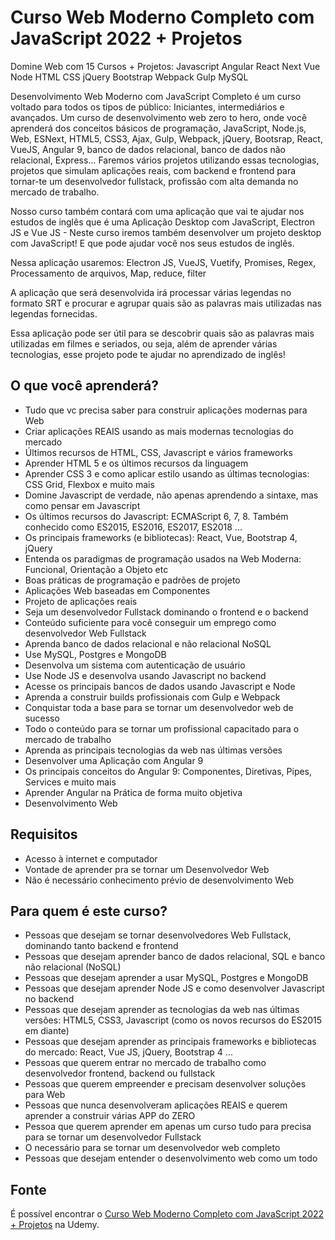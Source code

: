 # Curso Web Moderno Completo com JavaScript 2022 + Projetos

Domine Web com 15 Cursos + Projetos: Javascript Angular React Next Vue Node HTML CSS jQuery Bootstrap Webpack Gulp MySQL

Desenvolvimento Web Moderno com JavaScript Completo é um curso voltado para todos os tipos de público: Iniciantes, intermediários e avançados. Um curso de desenvolvimento web zero to hero, onde você aprenderá dos conceitos básicos de programação, JavaScript, Node.js, Web, ESNext, HTML5, CSS3, Ajax, Gulp, Webpack, jQuery, Bootsrap, React, VueJS, Angular 9, banco de dados relacional, banco de dados não relacional, Express… Faremos vários projetos utilizando essas tecnologias, projetos que simulam aplicações reais, com backend e frontend para tornar-te um desenvolvedor fullstack, profissão com alta demanda no mercado de trabalho.

Nosso curso também contará com uma aplicação que vai te ajudar nos estudos de inglês que é uma Aplicação Desktop com JavaScript, Electron JS e Vue JS - Neste curso iremos também desenvolver um projeto desktop com JavaScript! E que pode ajudar você nos seus estudos de inglês.

Nessa aplicação usaremos: Electron JS, VueJS, Vuetify, Promises, Regex, Processamento de arquivos, Map, reduce, filter

A aplicação que será desenvolvida irá processar várias legendas no formato SRT e procurar e agrupar quais são as palavras mais utilizadas nas legendas fornecidas.

Essa aplicação pode ser útil para se descobrir quais são as palavras mais utilizadas em filmes e seriados, ou seja, além de aprender várias tecnologias, esse projeto pode te ajudar no aprendizado de inglês!

## O que você aprenderá?

- Tudo que vc precisa saber para construir aplicações modernas para Web
- Criar aplicações REAIS usando as mais modernas tecnologias do mercado
- Últimos recursos de HTML, CSS, Javascript e vários frameworks
- Aprender HTML 5 e os últimos recursos da linguagem
- Aprender CSS 3 e como aplicar estilo usando as últimas tecnologias: CSS Grid, Flexbox e muito mais
- Domine Javascript de verdade, não apenas aprendendo a sintaxe, mas como pensar em Javascript
- Os últimos recursos do Javascript: ECMAScript 6, 7, 8. Também conhecido como ES2015, ES2016, ES2017, ES2018 ...
- Os principais frameworks (e bibliotecas): React, Vue, Bootstrap 4, jQuery
- Entenda os paradigmas de programação usados na Web Moderna: Funcional, Orientação a Objeto etc
- Boas práticas de programação e padrões de projeto
- Aplicações Web baseadas em Componentes
- Projeto de aplicações reais
- Seja um desenvolvedor Fullstack dominando o frontend e o backend
- Conteúdo suficiente para você conseguir um emprego como desenvolvedor Web Fullstack
- Aprenda banco de dados relacional e não relacional NoSQL
- Use MySQL, Postgres e MongoDB
- Desenvolva um sistema com autenticação de usuário
- Use Node JS e desenvolva usando Javascript no backend
- Acesse os principais bancos de dados usando Javascript e Node
- Aprenda a construir builds profissionais com Gulp e Webpack
- Conquistar toda a base para se tornar um desenvolvedor web de sucesso
- Todo o conteúdo para se tornar um profissional capacitado para o mercado de trabalho
- Aprenda as principais tecnologias da web nas últimas versões
- Desenvolver uma Aplicação com Angular 9
- Os principais conceitos do Angular 9: Componentes, Diretivas, Pipes, Services e muito mais
- Aprender Angular na Prática de forma muito objetiva
- Desenvolvimento Web

## Requisitos

- Acesso à internet e computador
- Vontade de aprender pra se tornar um Desenvolvedor Web
- Não é necessário conhecimento prévio de desenvolvimento Web

## Para quem é este curso?

- Pessoas que desejam se tornar desenvolvedores Web Fullstack, dominando tanto backend e frontend
- Pessoas que desejam aprender banco de dados relacional, SQL e banco não relacional (NoSQL)
- Pessoas que desejam aprender a usar MySQL, Postgres e MongoDB
- Pessoas que desejam aprender Node JS e como desenvolver Javascript no backend
- Pessoas que desejam aprender as tecnologias da web nas últimas versões: HTML5, CSS3, Javascript (como os novos recursos do ES2015 em diante)
- Pessoas que desejam aprender as principais frameworks e bibliotecas do mercado: React, Vue JS, jQuery, Bootstrap 4 ...
- Pessoas que querem entrar no mercado de trabalho como desenvolvedor frontend, backend ou fullstack
- Pessoas que querem empreender e precisam desenvolver soluções para Web
- Pessoas que nunca desenvolveram aplicações REAIS e querem aprender a construir várias APP do ZERO
- Pessoa que querem aprender em apenas um curso tudo para precisa para se tornar um desenvolvedor Fullstack
- O necessário para se tornar um desenvolvedor web completo
- Pessoas que desejam entender o desenvolvimento web como um todo

## Fonte

É possível encontrar o [Curso Web Moderno Completo com JavaScript 2022 + Projetos](https://www.udemy.com/course/curso-web/) na Udemy.